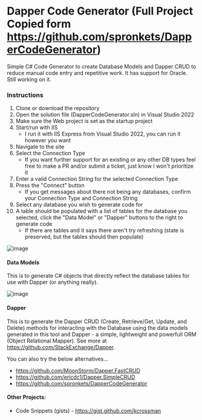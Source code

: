 # Dapper Code Generator (Full Project Copied form https://github.com/spronkets/DapperCodeGenerator)
Simple C# Code Generator to create Database Models and Dapper CRUD to reduce manual code entry and repetitive work. It has support for Oracle. Still working on it.

### Instructions
1. Clone or download the repository
2. Open the solution file (DapperCodeGenerator.sln) in Visual Studio 2022
3. Make sure the Web project is set as the startup project
4. Start/run with IIS
    * I run it with IIS Express from Visual Studio 2022, you can run it however you want
5. Navigate to the site
6. Select the Connection Type
    * If you want further support for an existing or any other DB types feel free to make a PR and/or submit a ticket, just know I won't prioritize it
7. Enter a valid Connection String for the selected Connection Type
8. Press the "Connect" button
    * If you get messages about there not being any databases, confirm your Connection Type and Connection String
9. Select any database you wish to generate code for
10. A table should be populated with a list of tables for the database you selected, click the "Data Model" or "Dapper" buttons to the right to generate code
    * If there are tables and it says there aren't try refreshing (state is preserved, but the tables should then populate)

![image](https://user-images.githubusercontent.com/9127996/34977996-fb4a9776-fa59-11e7-8978-229aea9b1ef7.png)

#### Data Models
This is to generate C# objects that directly reflect the database tables for use with Dapper (or anything really).

![image](https://user-images.githubusercontent.com/9127996/34978041-2c01d460-fa5a-11e7-9ccb-285736b38cf9.png)

#### Dapper
This is to generate the Dapper CRUD (Create, Retrieve/Get, Update, and Delete) methods for interacting with the Database using the data models generated in this tool and Dapper - a simple, lightweight and powerfull ORM (Object Relational Mapper). See more at https://github.com/StackExchange/Dapper.

You can also try the below alternatives...
* https://github.com/MoonStorm/Dapper.FastCRUD
* https://github.com/ericdc1/Dapper.SimpleCRUD
* https://github.com/spronkets/DapperCodeGenerator

#### Other Projects:
- Code Snippets (gists) - https://gist.github.com/kcrossman

